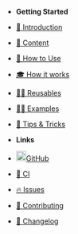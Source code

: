 - **Getting Started**
- [🐳 Introduction](/introduction.md)
- [👾 Content](/content.md)
- [🚀 How to Use](/how-to-use.md)
- [🎓 How it works](/how-it-works.md)
- [👷‍♂️ Reusables](/reusables.md)
- [🧑‍🎓 Examples](/examples.md)
- [🎁 Tips & Tricks](/tips-and-tricks.md)

- **Links**
- [<img src="https://github.com/vdesabou/kafka-docker-playground/raw/master/images/icons/octocat.png" width="20">GitHub](https://github.com/vdesabou/kafka-docker-playground)
- [🤖 CI](https://github.com/vdesabou/kafka-docker-playground/actions)
- [🔥 Issues](https://github.com/vdesabou/kafka-docker-playground/issues)
- [💞 Contributing](https://github.com/vdesabou/kafka-docker-playground/blob/master/CONTRIBUTING.md)
- [📜 Changelog](/changelog.md)
